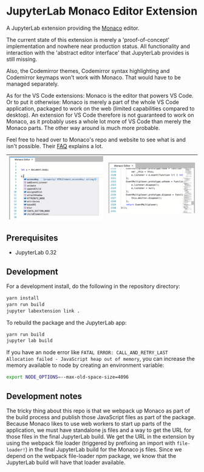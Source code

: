 # JupyterLab Monaco Editor Extension

A JupyterLab extension providing the [Monaco](https://github.com/Microsoft/monaco-editor/) editor.

The current state of this extension is merely a 'proof-of-concept' implementation and nowhere near production status. All functionality and interaction with the 'abstract editor interface' that JupyterLab provides is still missing.

Also, the Codemirror themes, Codemirror syntax highlighting and Codemirror keymaps won't work with Monaco. That would have to be managed separately.

As for the VS Code extensions: Monaco is the editor that powers VS Code. Or to put it otherwise: Monaco is merely a part of the whole VS Code application, packaged to work on the web (limited capabilities compared to desktop). An extension for VS Code therefore is not guaranteed to work on Monaco, as it probably uses a whole lot more of VS Code than merely the Monaco parts. The other way around is much more probable.

Feel free to head over to Monaco's repo and website to see what is and isn't possible. Their [FAQ](https://github.com/Microsoft/monaco-editor#faq) explains a lot.

| ![intellisense](./screenshots/intellisense.png) | ![minimap](./screenshots/minimap.png) |
| ----------------------------------------------- | ------------------------------------- |

## Prerequisites

* JupyterLab 0.32

## Development

For a development install, do the following in the repository directory:

```bash
yarn install
yarn run build
jupyter labextension link .
```

To rebuild the package and the JupyterLab app:

```bash
yarn run build
jupyter lab build
```

If you have an node error like `FATAL ERROR: CALL_AND_RETRY_LAST Allocation failed - JavaScript heap out of memory`, you can increase the memory available to node by creating an environment variable:

```sh
export NODE_OPTIONS=--max-old-space-size=4096
```

## Development notes

The tricky thing about this repo is that we webpack up Monaco as part of the build process and publish those JavaScript files as part of the package. Because Monaco likes to use web workers to start up parts of the application, we must have standalone js files and a way to get the URL for those files in the final JupyterLab build. We get the URL in the extension by using the webpack file loader (triggered by prefixing an import with `file-loader!`) in the final JupyterLab build for the Monaco js files. Since we depend on the webpack file-loader npm package, we know that the JupyterLab build will have that loader available.


